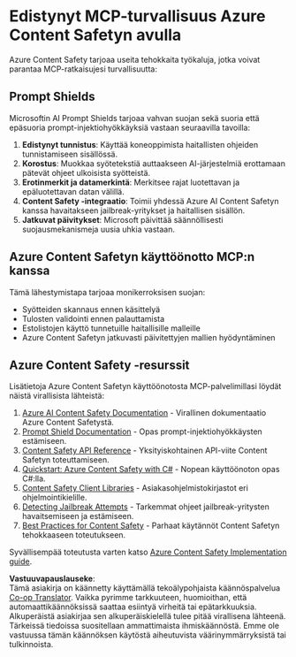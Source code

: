 <!--
CO_OP_TRANSLATOR_METADATA:
{
  "original_hash": "f5300fd1b5e84520d500b2a8f568a1d8",
  "translation_date": "2025-07-17T08:56:02+00:00",
  "source_file": "02-Security/azure-content-safety.md",
  "language_code": "fi"
}
-->
# Edistynyt MCP-turvallisuus Azure Content Safetyn avulla

Azure Content Safety tarjoaa useita tehokkaita työkaluja, jotka voivat parantaa MCP-ratkaisujesi turvallisuutta:

## Prompt Shields

Microsoftin AI Prompt Shields tarjoaa vahvan suojan sekä suoria että epäsuoria prompt-injektiohyökkäyksiä vastaan seuraavilla tavoilla:

1. **Edistynyt tunnistus**: Käyttää koneoppimista haitallisten ohjeiden tunnistamiseen sisällössä.
2. **Korostus**: Muokkaa syötetekstiä auttaakseen AI-järjestelmiä erottamaan pätevät ohjeet ulkoisista syötteistä.
3. **Erotinmerkit ja datamerkintä**: Merkitsee rajat luotettavan ja epäluotettavan datan välillä.
4. **Content Safety -integraatio**: Toimii yhdessä Azure AI Content Safetyn kanssa havaitakseen jailbreak-yritykset ja haitallisen sisällön.
5. **Jatkuvat päivitykset**: Microsoft päivittää säännöllisesti suojausmekanismeja uusia uhkia vastaan.

## Azure Content Safetyn käyttöönotto MCP:n kanssa

Tämä lähestymistapa tarjoaa monikerroksisen suojan:
- Syötteiden skannaus ennen käsittelyä
- Tulosten validointi ennen palauttamista
- Estolistojen käyttö tunnetuille haitallisille malleille
- Azure Content Safetyn jatkuvasti päivitettyjen mallien hyödyntäminen

## Azure Content Safety -resurssit

Lisätietoja Azure Content Safetyn käyttöönotosta MCP-palvelimillasi löydät näistä virallisista lähteistä:

1. [Azure AI Content Safety Documentation](https://learn.microsoft.com/azure/ai-services/content-safety/) - Virallinen dokumentaatio Azure Content Safetystä.
2. [Prompt Shield Documentation](https://learn.microsoft.com/azure/ai-services/content-safety/concepts/prompt-shield) - Opas prompt-injektiohyökkäysten estämiseen.
3. [Content Safety API Reference](https://learn.microsoft.com/rest/api/contentsafety/) - Yksityiskohtainen API-viite Content Safetyn toteuttamiseen.
4. [Quickstart: Azure Content Safety with C#](https://learn.microsoft.com/azure/ai-services/content-safety/quickstart-csharp) - Nopean käyttöönoton opas C#:lla.
5. [Content Safety Client Libraries](https://learn.microsoft.com/azure/ai-services/content-safety/quickstart-client-libraries-rest-api) - Asiakasohjelmistokirjastot eri ohjelmointikielille.
6. [Detecting Jailbreak Attempts](https://learn.microsoft.com/azure/ai-services/content-safety/concepts/jailbreak-detection) - Tarkemmat ohjeet jailbreak-yritysten havaitsemiseen ja estämiseen.
7. [Best Practices for Content Safety](https://learn.microsoft.com/azure/ai-services/content-safety/concepts/best-practices) - Parhaat käytännöt Content Safetyn tehokkaaseen toteutukseen.

Syvällisempää toteutusta varten katso [Azure Content Safety Implementation guide](./azure-content-safety-implementation.md).

**Vastuuvapauslauseke**:  
Tämä asiakirja on käännetty käyttämällä tekoälypohjaista käännöspalvelua [Co-op Translator](https://github.com/Azure/co-op-translator). Vaikka pyrimme tarkkuuteen, huomioithan, että automaattikäännöksissä saattaa esiintyä virheitä tai epätarkkuuksia. Alkuperäistä asiakirjaa sen alkuperäiskielellä tulee pitää virallisena lähteenä. Tärkeissä tiedoissa suositellaan ammattimaista ihmiskäännöstä. Emme ole vastuussa tämän käännöksen käytöstä aiheutuvista väärinymmärryksistä tai tulkinnoista.